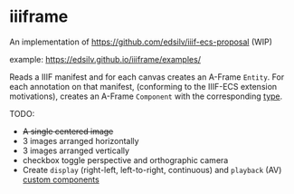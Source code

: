 # iiiframe

An implementation of https://github.com/edsilv/iiif-ecs-proposal (WIP)

example: https://edsilv.github.io/iiiframe/examples/

Reads a IIIF manifest and for each canvas creates an A-Frame `Entity`. For each annotation on that manifest, (conforming to the IIIF-ECS extension motivations), creates an A-Frame `Component` with the corresponding [type](https://github.com/aframevr/aframe/tree/master/docs/components).

TODO: 

- ~~A single centered image~~
- 3 images arranged horizontally
- 3 images arranged vertically
- checkbox toggle perspective and orthographic camera
- Create `display` (right-left, left-to-right, continuous) and `playback` (AV) [custom components](https://aframe.io/docs/0.8.0/introduction/writing-a-component.html)